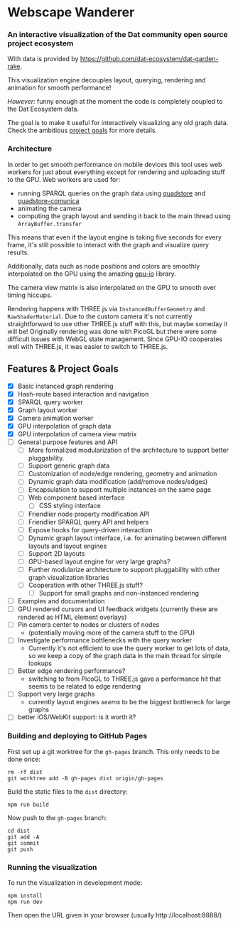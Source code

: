 # Webscape Wanderer

### An interactive visualization of the Dat community open source project ecosystem
With data is provided by https://github.com/dat-ecosystem/dat-garden-rake.

This visualization engine decouples layout, querying, rendering and animation for smooth performance!

_However:_ funny enough at the moment the code is completely coupled to the Dat Ecosystem data.

The goal is to make it useful for interactively visualizing any old graph data.  Check the ambitious [project goals](#features--project-goals) for more details.


### Architecture
In order to get smooth performance on mobile devices this tool uses web workers for just about everything except for rendering and uploading stuff to the GPU.  Web workers are used for:
  - running SPARQL queries on the graph data using [quadstore](https://github.com/belayeng/quadstore) and [quadstore-comunica](https://github.com/belayeng/quadstore-comunica)
  - animating the camera
  - computing the graph layout and sending it back to the main thread using `ArrayBuffer.transfer`

This means that even if the layout engine is taking five seconds for every frame, it's still possible to interact with the graph and visualize query results.

Additionally, data such as node positions and colors are smoothly interpolated on the GPU using the amazing [gpu-io](https://github.com/amandaghassaei/gpu-io) library.

The camera view matrix is also interpolated on the GPU to smooth over timing hiccups.

Rendering happens with THREE.js via `InstancedBufferGeometry` and `RawShaderMaterial`.  Due to the custom camera it's not currently straightforward to use other THREE.js stuff with this, but maybe someday it will be!  Originally rendering was done with PicoGL but there were some difficult issues with WebGL state management.  Since GPU-IO cooperates well with THREE.js, it was easier to switch to THREE.js.

## Features & Project Goals
- [x] Basic instanced graph rendering
- [x] Hash-route based interaction and navigation
- [x] SPARQL query worker
- [x] Graph layout worker
- [x] Camera animation worker
- [x] GPU interpolation of graph data
- [x] GPU interpolation of camera view matrix
- [ ] General purpose features and API
  - [ ] More formalized modularization of the architecture to support better pluggability.
  - [ ] Support generic graph data
  - [ ] Customization of node/edge rendering, geometry and animation
  - [ ] Dynamic graph data modification (add/remove nodes/edges)
  - [ ] Encapsulation to support multiple instances on the same page
  - [ ] Web component based interface
    - [ ] CSS styling interface
  - [ ] Friendlier node property modification API
  - [ ] Friendlier SPARQL query API and helpers
  - [ ] Expose hooks for query-driven interaction
  - [ ] Dynamic graph layout interface, i.e. for animating between different layouts and layout engines
  - [ ] Support 2D layouts
  - [ ] GPU-based layout engine for very large graphs?
  - [ ] Further modularize architecture to support pluggability with other graph visualization libraries
  - [ ] Cooperation with other THREE.js stuff?
    - [ ] Support for small graphs and non-instanced rendering
- [ ] Examples and documentation
- [ ] GPU rendered cursors and UI feedback widgets (currently these are rendered as HTML element overlays)
- [ ] Pin camera center to nodes or clusters of nodes
  - (potentially moving more of the camera stuff to the GPU)
- [ ] Investigate performance bottlenecks with the query worker
  - Currently it's not efficient to use the query worker to get lots of data, so we keep a copy of the graph data in the main thread for simple lookups
- [ ] Better edge rendering performance?
  - switching to from PicoGL to THREE.js gave a performance hit that seems to be related to edge rendering
- [ ] Support very large graphs
  - currently layout engines _seems_ to be the biggest bottleneck for large graphs
- [ ] better iOS/WebKit support: is it worth it?

### Building and deploying to GitHub Pages
First set up a git worktree for the `gh-pages` branch.  This only needs to be done once:
```
rm -rf dist
git worktree add -B gh-pages dist origin/gh-pages
```
Build the static files to the `dist` directory:
```
npm run build
```
Now push to the `gh-pages` branch:
```
cd dist
git add -A
git commit
git push
```

### Running the visualization
To run the visualization in development mode:
```
npm install
npm run dev
```
Then open the URL given in your browser (usually http://localhost:8888/)
